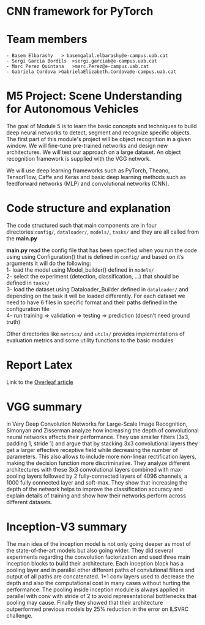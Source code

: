 # CNN framework for PyTorch
# Team members
    - Basem Elbarashy   > basemgalal.elbarashy@e-campus.uab.cat
    - Sergi Garcia Bordils  >sergi.garciab@e-campus.uab.cat
    - Marc Perez Quintana   >marc.Perez@e-campus.uab.cat
    - Gabriela Cordova >GabrielaElizabeth.Cordova@e-campus.uab.cat
# M5 Project: Scene Understanding for Autonomous Vehicles

The goal of Module 5 is to learn the basic concepts and techniques to build deep neural networks to detect, segment and recognize specific objects.
The first part of this module's project will be object recognition in a given window. We will fine-tune pre-trained networks and design new architectures. We will test our approach on a large dataset. An object recognition framework is supplied with the VGG network.

We will use deep learning frameworks such as PyTorch, Theano, TensorFlow, Caffe and Keras and basic deep learning methods such as feedforward networks (MLP) and convolutional networks (CNN). 

# Code structure and explanation

The code structured such that main components are in four directories:`config/`, `dataloader/`, `models/`, `tasks/` and they are all called from the **main.py**

**main.py** read the config file that has been specified when you run the code using using Configuration() that is defined in   `config/` and based on it’s arguments it will do the following:     
1- load the model using Model_builder() defined in `models/ `    
2- select the experiment (detection, classification, ...) that should be defined in `tasks/`     
3- load the dataset using Dataloader_Builder defined in `dataloader/` and depending on the task it will be loaded differently. For each dataset we need to have 6 files in specific format and their paths defined in the  configuration file      
4- run training ⇒  validation ⇒ testing ⇒ prediction (doesn’t need ground truth)          
     
Other directories like `metrics/` and `utils/` provides implementations of evaluation metrics and some utility functions to the basic modules



# Report Latex

Link to the [Overleaf article](https://www.overleaf.com/project/5c77257d723d50236d473fd9)

# VGG summary
in Very Deep Convolution Networks for Large-Scale Image Recognition, Simonyan and Zisserman analyze how increasing the depth of convolutional neural networks affects their performance. They use smaller filters (3x3, padding 1, stride 1) and argue that by stacking 3x3 convolutional layers they get a larger effective receptive field while decreasing the number of parameters. This also allows to include more non-linear rectification layers, making the decision function more discriminative.
They analyze different architectures with these 3x3 convolutional layers combined with max-pooling layers followed by 2 fully-connected layers of 4096 channels, a 1000 fully connected layer and soft-max.
They show that increasing the depth of the network helps to improve the classification accuracy and explain details of training and show how their networks perform across different datasets. 

# Inception-V3 summary
The main idea of the inception model is not only going deeper as most of the state-of-the-art models but also going wider. They did several experiments regarding the convolution factorization and used three main inception blocks to build their architecture. Each inception block has a pooling layer and in parallel other different paths of convlutional filters and output of all paths are concatenated. 1*1 conv layers used to decrease the depth and also the computational cost in many cases without hurting the performance. The pooling inside inception module is always applied in parallel with conv with stride of 2 to avoid representational bottlenecks that pooling may cause. Finally they showed that their architecture outperformed previous models by 25% reduction in the error on ILSVRC challenge.
